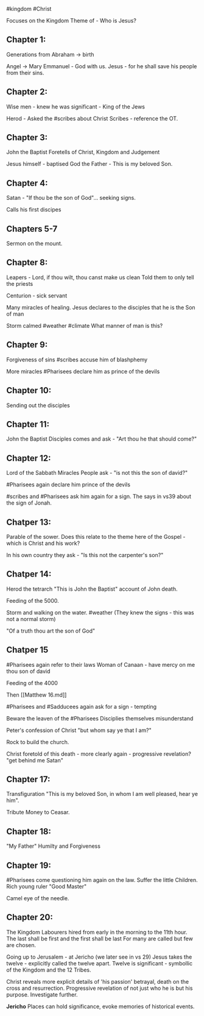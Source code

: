 #kingdom
#Christ

Focuses on the Kingdom
Theme of - Who is Jesus?

## Chapter 1:
Generations from Abraham -> birth

Angel -> Mary
Emmanuel - God with us.
Jesus - for he shall save his people from their sins.

## Chapter 2:

Wise men - knew he was significant - King of the Jews

Herod - Asked the #scribes about Christ
Scribes - reference the OT.

## Chapter 3:
John the Baptist
Foretells of Christ, Kingdom and Judgement

Jesus himself - baptised
God the Father - This is my beloved Son.

## Chapter 4:
Satan - "If thou be the son of God"... seeking signs.

Calls his first discipes

## Chapters 5-7 
Sermon on the mount.

## Chapter 8:
Leapers - Lord, if thou wilt, thou canst make us clean
Told them to only tell the priests

Centurion - sick servant

Many miracles of healing.
Jesus declares to the disciples that he is the Son of man

Storm calmed #weather #climate
What manner of man is this?

## Chapter 9:
Forgiveness of sins
#scribes accuse him of blashphemy

More miracles
#Pharisees declare him as prince of the devils

## Chapter 10:
Sending out the disciples

## Chapter 11:
John the Baptist Disciples comes and ask - "Art thou he that should come?"

## Chapter 12:
Lord of the Sabbath
Miracles
People ask - "is not this the son of david?"

#Pharisees again declare him prince of the devils

#scribes and #Pharisees ask him again for a sign.
The says in vs39 about the sign of Jonah.

## Chatper 13:
Parable of the sower.
Does this relate to the theme here of the Gospel - which is Christ and his work?

In his own country they ask - "Is this not the carpenter's son?"

## Chatper 14:
Herod the tetrarch "This is John the Baptist"
account of John death.

Feeding of the 5000.

Storm and walking on the water. #weather 
(They knew the signs - this was not a normal storm)

"Of a truth thou art the son of God"

## Chatper 15
#Pharisees again refer to their laws
Woman of Canaan - have mercy on me thou son of david

Feeding of the 4000

Then [[Matthew 16.md]]

#Pharisees and #Sadducees again ask for a sign - tempting

Beware the leaven of the #Pharisees 
Disciplies themselves misunderstand

Peter's confession of Christ
"but whom say ye that I am?"

Rock to build the church.

Christ foretold of this death - more clearly again - progressive revelation?
"get behind me Satan"

## Chapter 17:
Transfiguration
"This is my beloved Son, in whom I am well pleased, hear ye him".

Tribute Money to Ceasar.

## Chapter 18:
"My Father"
Humilty and Forgiveness

## Chapter 19:
#Pharisees come questioning him again on the law.
Suffer the little Children.
Rich young ruler "Good Master"

Camel eye of the needle.

## Chapter 20:
The Kingdom
Labourers hired from early in the morning to the 11th hour.
The last shall be first and the first shall be last
For many are called but few are chosen.

Going up to Jerusalem - at Jericho (we later see in vs 29)
Jesus takes the twelve - explicitly called the twelve apart.
Twelve is significant - symbollic of the Kingdom and the 12 Tribes.

Christ reveals more explicit details of 'his passion'
betrayal, death on the cross and resurrection.
Progressive revelation of not just who he is but his purpose.
Investigate further.

**Jericho**
Places can hold significance, evoke memories of historical events.
